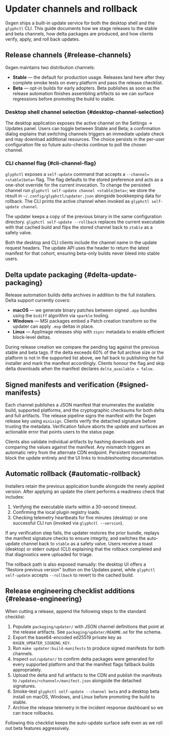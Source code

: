 # Updater channels and rollback

0xgen ships a built-in update service for both the desktop shell and the `glyphctl`
CLI. This guide documents how we stage releases to the stable and beta channels,
how delta packages are produced, and how clients verify, apply, and roll back
updates.

## Release channels {#release-channels}

0xgen maintains two distribution channels:

- **Stable** — the default for production usage. Releases land here after they
  complete smoke tests on every platform and pass the release checklist.
- **Beta** — opt-in builds for early adopters. Beta publishes as soon as the
  release automation finishes assembling artifacts so we can surface regressions
  before promoting the build to stable.

### Desktop shell channel selection {#desktop-channel-selection}

The desktop application exposes the active channel on the Settings → Updates
panel. Users can toggle between Stable and Beta; a confirmation dialog explains
that switching channels triggers an immediate update check and may download
additional resources. The choice persists in the per-user configuration file so
future auto-checks continue to poll the chosen channel.

### CLI channel flag {#cli-channel-flag}

`glyphctl` exposes a `self-update` command that accepts a
`--channel=<stable|beta>` flag. The flag defaults to the stored preference and
acts as a one-shot override for the current invocation. To change the persisted
channel run `glyphctl self-update channel <stable|beta>`; we store the result in
`~/.config/glyphctl/updater.json` alongside bookkeeping data for rollback. The
CLI prints the active channel when invoked as `glyphctl self-update channel`.

The updater keeps a copy of the previous binary in the same configuration
directory. `glyphctl self-update --rollback` replaces the current executable
with that cached build and flips the stored channel back to `stable` as a safety
valve.

Both the desktop and CLI clients include the channel name in the update request
headers. The update API uses the header to return the latest manifest for that
cohort, ensuring beta-only builds never bleed into stable users.

## Delta update packaging {#delta-update-packaging}

Release automation builds delta archives in addition to the full installers.
Delta support currently covers:

- **macOS** — we generate binary patches between signed `.app` bundles using the
  `bsdiff` algorithm via `sparkle` tooling.
- **Windows** — MSI packages embed a Patch creation transform so the updater can
  apply `.msp` deltas in place.
- **Linux** — AppImage releases ship with `zsync` metadata to enable efficient
  block-level deltas.

During release creation we compare the pending tag against the previous stable
and beta tags. If the delta exceeds 60% of the full archive size or the platform
is not in the supported list above, we fall back to publishing the full
installer and mark the manifest accordingly. Clients honour the flag and skip
delta downloads when the manifest declares `delta_available = false`.

## Signed manifests and verification {#signed-manifests}

Each channel publishes a JSON manifest that enumerates the available build,
supported platforms, and the cryptographic checksums for both delta and full
artifacts. The release pipeline signs the manifest with the 0xgen release key
using `minisign`. Clients verify the detached signature before trusting the
metadata. Verification failure aborts the update and surfaces an actionable
error that points users to the status page.

Clients also validate individual artifacts by hashing downloads and comparing the
values against the manifest. Any mismatch triggers an automatic retry from the
alternate CDN endpoint. Persistent mismatches block the update entirely and the
UI links to troubleshooting documentation.

## Automatic rollback {#automatic-rollback}

Installers retain the previous application bundle alongside the newly applied
version. After applying an update the client performs a readiness check that
includes:

1. Verifying the executable starts within a 30-second timeout.
2. Confirming the local plugin registry loads.
3. Checking telemetry heartbeats for five minutes (desktop) or one successful
   CLI run (invoked via `glyphctl --version`).

If any verification step fails, the updater restores the prior bundle, replays
the manifest signature checks to ensure integrity, and switches the auto-update
channel back to `stable` as a safety valve. Users receive a toast (desktop) or
stderr output (CLI) explaining that the rollback completed and that diagnostics
were uploaded for triage.

The rollback path is also exposed manually: the desktop UI offers a "Restore
previous version" button on the Updates panel, while `glyphctl self-update`
accepts `--rollback` to revert to the cached build.

## Release engineering checklist additions {#release-engineering}

When cutting a release, append the following steps to the standard checklist:

1. Populate `packaging/updater/` with JSON channel definitions that point at the
   release artifacts. See `packaging/updater/README.md` for the schema.
2. Export the base64-encoded ed25519 private key as `0XGEN_UPDATER_SIGNING_KEY`.
3. Run `make updater:build-manifests` to produce signed manifests for both
   channels.
4. Inspect `out/updater/` to confirm delta packages were generated for every
   supported platform and that the manifest flags fallback builds appropriately.
5. Upload the delta and full artifacts to the CDN and publish the manifests to
   `/updates/<channel>/manifest.json` alongside the detached signatures.
6. Smoke-test `glyphctl self-update --channel beta` and a desktop beta install on
   macOS, Windows, and Linux before promoting the build to stable.
7. Archive the release telemetry in the incident response dashboard so we can
   trace rollbacks.

Following this checklist keeps the auto-update surface safe even as we roll out
beta features aggressively.
